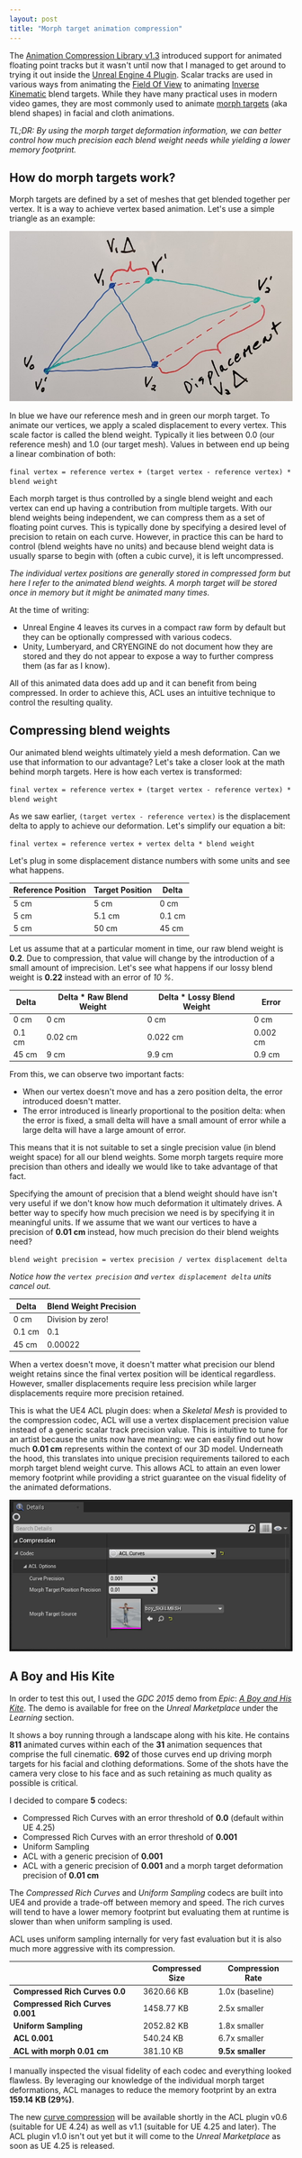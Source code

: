 ```yaml
---
layout: post
title: "Morph target animation compression"
---
```

The [Animation Compression Library v1.3](https://github.com/nfrechette/acl/releases/tag/v1.3.0) introduced support for animated floating point tracks but it wasn't until now that I managed to get around to trying it out inside the [Unreal Engine 4 Plugin](https://github.com/nfrechette/acl-ue4-plugin). Scalar tracks are used in various ways from animating the [Field Of View](https://en.wikipedia.org/wiki/Field_of_view_in_video_games) to animating [Inverse Kinematic](https://en.wikipedia.org/wiki/Inverse_kinematics) blend targets. While they have many practical uses in modern video games, they are most commonly used to animate [morph targets](https://en.wikipedia.org/wiki/Morph_target_animation) (aka blend shapes) in facial and cloth animations.

*TL;DR: By using the morph target deformation information, we can better control how much precision each blend weight needs while yielding a lower memory footprint.*

## How do morph targets work?

Morph targets are defined by a set of meshes that get blended together per vertex. It is a way to achieve vertex based animation. Let's use a simple triangle as an example:

![Morph Targets Explained](/public/morph_target_concept.jpg)

In blue we have our reference mesh and in green our morph target. To animate our vertices, we apply a scaled displacement to every vertex. This scale factor is called the blend weight. Typically it lies between 0.0 (our reference mesh) and 1.0 (our target mesh). Values in between end up being a linear combination of both:

`final vertex = reference vertex + (target vertex - reference vertex) * blend weight`

Each morph target is thus controlled by a single blend weight and each vertex can end up having a contribution from multiple targets. With our blend weights being independent, we can compress them as a set of floating point curves. This is typically done by specifying a desired level of precision to retain on each curve. However, in practice this can be hard to control (blend weights have no units) and because blend weight data is usually sparse to begin with (often a cubic curve), it is left uncompressed.

*The individual vertex positions are generally stored in compressed form but here I refer to the animated blend weights. A morph target will be stored once in memory but it might be animated many times.*

At the time of writing:

*  Unreal Engine 4 leaves its curves in a compact raw form by default but they can be optionally compressed with various codecs.
*  Unity, Lumberyard, and CRYENGINE do not document how they are stored and they do not appear to expose a way to further compress them (as far as I know).

All of this animated data does add up and it can benefit from being compressed. In order to achieve this, ACL uses an intuitive technique to control the resulting quality.

## Compressing blend weights

Our animated blend weights ultimately yield a mesh deformation. Can we use that information to our advantage? Let's take a closer look at the math behind morph targets. Here is how each vertex is transformed:

`final vertex = reference vertex + (target vertex - reference vertex) * blend weight`

As we saw earlier, `(target vertex - reference vertex)` is the displacement delta to apply to achieve our deformation. Let's simplify our equation a bit:

`final vertex = reference vertex + vertex delta * blend weight`

Let's plug in some displacement distance numbers with some units and see what happens.

| Reference Position | Target Position | Delta  |
| ------------------ | --------------- | ------ |
| 5 cm               | 5 cm            | 0 cm   |
| 5 cm               | 5.1 cm          | 0.1 cm |
| 5 cm               | 50 cm           | 45 cm  |

Let us assume that at a particular moment in time, our raw blend weight is **0.2**. Due to compression, that value will change by the introduction of a small amount of imprecision. Let's see what happens if our lossy blend weight is **0.22** instead with an error of *10 %*.

| Delta  | Delta * Raw Blend Weight | Delta * Lossy Blend Weight | Error    |
| ------ | ------------------------ | -------------------------- | -------- |
| 0 cm   | 0 cm                     | 0 cm                       | 0 cm     |
| 0.1 cm | 0.02 cm                  | 0.022 cm                   | 0.002 cm |
| 45 cm  | 9 cm                     | 9.9 cm                     | 0.9 cm   |

From this, we can observe two important facts:

* When our vertex doesn't move and has a zero position delta, the error introduced doesn't matter.
* The error introduced is linearly proportional to the position delta: when the error is fixed, a small delta will have a small amount of error while a large delta will have a large amount of error.

This means that it is not suitable to set a single precision value (in blend weight space) for all our blend weights. Some morph targets require more precision than others and ideally we would like to take advantage of that fact.

Specifying the amount of precision that a blend weight should have isn't very useful if we don't know how much deformation it ultimately drives. A better way to specify how much precision we need is by specifying it in meaningful units. If we assume that we want our vertices to have a precision of **0.01 cm** instead, how much precision do their blend weights need?

`blend weight precision = vertex precision / vertex displacement delta`

*Notice how the `vertex precision` and `vertex displacement delta` units cancel out.*

| Delta  | Blend Weight Precision |
| ------ | ---------------------- |
| 0 cm   | Division by zero!      |
| 0.1 cm | 0.1                    |
| 45 cm  | 0.00022                |

When a vertex doesn't move, it doesn't matter what precision our blend weight retains since the final vertex position will be identical regardless. However, smaller displacements require less precision while larger displacements require more precision retained.

This is what the UE4 ACL plugin does: when a *Skeletal Mesh* is provided to the compression codec, ACL will use a vertex displacement precision value instead of a generic scalar track precision value. This is intuitive to tune for an artist because the units now have meaning: we can easily find out how much **0.01 cm** represents within the context of our 3D model. Underneath the hood, this translates into unique precision requirements tailored to each morph target blend weight curve. This allows ACL to attain an even lower memory footprint while providing a strict guarantee on the visual fidelity of the animated deformations.

![Curve Compression Example](/public/ue4_curve_compression_codec.jpg)

## A Boy and His Kite

In order to test this out, I used the *GDC 2015* demo from *Epic*: [*A Boy and His Kite*](https://www.youtube.com/watch?v=JNgsbNvkNjE). The demo is available for free on the *Unreal Marketplace* under the *Learning* section.

It shows a boy running through a landscape along with his kite. He contains **811** animated curves within each of the **31** animation sequences that comprise the full cinematic. **692** of those curves end up driving morph targets for his facial and clothing deformations. Some of the shots have the camera very close to his face and as such retaining as much quality as possible is critical.

I decided to compare **5** codecs:

* Compressed Rich Curves with an error threshold of **0.0** (default within UE 4.25)
* Compressed Rich Curves with an error threshold of **0.001**
* Uniform Sampling
* ACL with a generic precision of **0.001**
* ACL with a generic precision of **0.001** and a morph target deformation precision of **0.01 cm**

The *Compressed Rich Curves* and *Uniform Sampling* codecs are built into UE4 and provide a trade-off between memory and speed. The rich curves will tend to have a lower memory footprint but evaluating them at runtime is slower than when uniform sampling is used.

ACL uses uniform sampling internally for very fast evaluation but it is also much more aggressive with its compression.

|                                  | Compressed Size | Compression Rate |
| -------------------------------- | --------------- | ---------------- |
| **Compressed Rich Curves 0.0**   | 3620.66 KB      | 1.0x (baseline)  |
| **Compressed Rich Curves 0.001** | 1458.77 KB      | 2.5x smaller     |
| **Uniform Sampling**             | 2052.82 KB      | 1.8x smaller     |
| **ACL 0.001**                    | 540.24 KB       | 6.7x smaller     |
| **ACL with morph 0.01 cm**       | 381.10 KB       | **9.5x smaller** |

I manually inspected the visual fidelity of each codec and everything looked flawless. By leveraging our knowledge of the individual morph target deformations, ACL manages to reduce the memory footprint by an extra **159.14 KB (29%)**.

The new [curve compression](https://github.com/nfrechette/acl-ue4-plugin/issues/38) will be available shortly in the ACL plugin v0.6 (suitable for UE 4.24) as well as v1.1 (suitable for UE 4.25 and later). The ACL plugin v1.0 isn't out yet but it will come to the *Unreal Marketplace* as soon as UE 4.25 is released.
